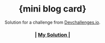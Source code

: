 <!-- Please update value in the {}  -->

<h1 align="center">{mini blog card}</h1>

<div align="center">
   Solution for a challenge from  <a href="http://devchallenges.io" target="_blank">Devchallenges.io</a>.
</div>

<div align="center">
  <h3>
    <span> | </span>
    <a href="https://404-error-page0.netlify.app/">
      My Solution
    </a>
    <span> | </span>
  </h3>
</div>
